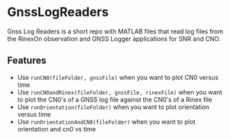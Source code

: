 # GnssLogReaders
Gnss Log Readers is a short repo with MATLAB files that read log files from the RinexOn observation and GNSS Logger applications for SNR and CNO.

## Features
* Use ```runCN0(fileFolder, gnssFile)``` when you want to plot CN0 versus time
* Use ```runCN0andRinex(fileFolder, gnssFile, rinexFile)``` when you want to plot the CN0's of a GNSS log file against the CN0's of a Rinex file
* Use ```runOrientation(fileFolder)``` when you want to plot orientation versus time
* Use ```runOrientationAndCN0(fileFolder)``` when you want to plot orientation and cn0 vs time
